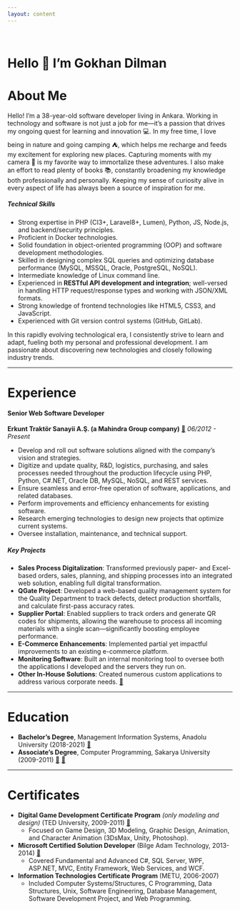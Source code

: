 ```yaml
---
layout: content
---
```

<br>

# Hello 👋 I’m Gokhan Dilman


# About Me

Hello! I’m a 38-year-old software developer living in Ankara. Working in technology and software is not just a job for me—it’s a passion that drives my ongoing quest for learning and innovation 💻. In my free time, I love being in nature and going camping ⛺, which helps me recharge and feeds my excitement for exploring new places. Capturing moments with my camera 📸 is my favorite way to immortalize these adventures. I also make an effort to read plenty of books 📚, constantly broadening my knowledge both professionally and personally. Keeping my sense of curiosity alive in every aspect of life has always been a source of inspiration for me.

##### Technical Skills
- Strong expertise in PHP (CI3+, Laravel8+, Lumen), Python, JS, Node.js, and backend/security principles.  
- Proficient in Docker technologies.  
- Solid foundation in object-oriented programming (OOP) and software development methodologies.  
- Skilled in designing complex SQL queries and optimizing database performance (MySQL, MSSQL, Oracle, PostgreSQL, NoSQL).  
- Intermediate knowledge of Linux command line.  
- Experienced in **RESTful API development and integration**; well-versed in handling HTTP request/response types and working with JSON/XML formats.  
- Strong knowledge of frontend technologies like HTML5, CSS3, and JavaScript.  
- Experienced with Git version control systems (GitHub, GitLab).

In this rapidly evolving technological era, I consistently strive to learn and adapt, fueling both my personal and professional development. I am passionate about discovering new technologies and closely following industry trends.

---

# Experience

#### Senior Web Software Developer
**Erkunt Traktör Sanayii A.Ş. (a Mahindra Group company)**  <a href="images/main/IMG_20220316_124059.jpg" target="_blank">📃</a> 
_06/2012 - Present_

- Develop and roll out software solutions aligned with the company’s vision and strategies.  
- Digitize and update quality, R&D, logistics, purchasing, and sales processes needed throughout the production lifecycle using PHP, Python, C#.NET, Oracle DB, MySQL, NoSQL, and REST services.  
- Ensure seamless and error-free operation of software, applications, and related databases.  
- Perform improvements and efficiency enhancements for existing software.  
- Research emerging technologies to design new projects that optimize current systems.  
- Oversee installation, maintenance, and technical support.

##### Key Projects
- **Sales Process Digitalization**: Transformed previously paper- and Excel-based orders, sales, planning, and shipping processes into an integrated web solution, enabling full digital transformation.  
- **QGate Project**: Developed a web-based quality management system for the Quality Department to track defects, detect production shortfalls, and calculate first-pass accuracy rates.  
- **Supplier Portal**: Enabled suppliers to track orders and generate QR codes for shipments, allowing the warehouse to process all incoming materials with a single scan—significantly boosting employee performance.  
- **E-Commerce Enhancements**: Implemented partial yet impactful improvements to an existing e-commerce platform.  
- **Monitoring Software**: Built an internal monitoring tool to oversee both the applications I developed and the servers they run on.  
- **Other In-House Solutions**: Created numerous custom applications to address various corporate needs. <a href="images/main/kaizen.jpg" target="_blank">📃</a>

---

# Education
- **Bachelor’s Degree**, Management Information Systems, Anadolu University (2018-2021)  <a href="images/main/IMG_20220316_123357.jpg" target="_blank">📃</a>
- **Associate’s Degree**, Computer Programming, Sakarya University (2009-2011) <a href="images/main/IMG_20220316_123547.jpg" target="_blank">📃</a> <a href="images/main/IMG_20220316_123634.jpg" target="_blank">📃</a>

---

# Certificates
- **Digital Game Development Certificate Program** *(only modeling and design)* (TED University, 2009-2011)  <a href="images/main/IMG_20220316_123750.jpg" target="_blank">📃</a>
  - Focused on Game Design, 3D Modeling, Graphic Design, Animation, and Character Animation (3DsMax, Unity, Photoshop).  
- **Microsoft Certified Solution Developer** (Bilge Adam Technology, 2013-2014)  <a href="images/main/IMG_20220316_123834.jpg" target="_blank">📃</a>
  - Covered Fundamental and Advanced C#, SQL Server, WPF, ASP.NET, MVC, Entity Framework, Web Services, and WCF.  
- **Information Technologies Certificate Program** (METU, 2006-2007)  
  - Included Computer Systems/Structures, C Programming, Data Structures, Unix, Software Engineering, Database Management, Software Development Project, and Web Programming.


